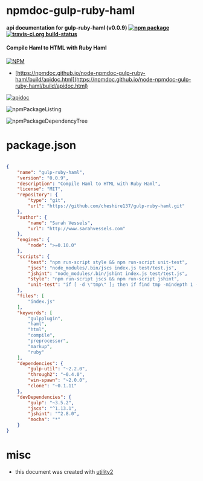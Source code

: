 # npmdoc-gulp-ruby-haml

#### api documentation for  gulp-ruby-haml (v0.0.9)  [![npm package](https://img.shields.io/npm/v/npmdoc-gulp-ruby-haml.svg?style=flat-square)](https://www.npmjs.org/package/npmdoc-gulp-ruby-haml) [![travis-ci.org build-status](https://api.travis-ci.org/npmdoc/node-npmdoc-gulp-ruby-haml.svg)](https://travis-ci.org/npmdoc/node-npmdoc-gulp-ruby-haml)

#### Compile Haml to HTML with Ruby Haml

[![NPM](https://nodei.co/npm/gulp-ruby-haml.png?downloads=true&downloadRank=true&stars=true)](https://www.npmjs.com/package/gulp-ruby-haml)

- [https://npmdoc.github.io/node-npmdoc-gulp-ruby-haml/build/apidoc.html](https://npmdoc.github.io/node-npmdoc-gulp-ruby-haml/build/apidoc.html)

[![apidoc](https://npmdoc.github.io/node-npmdoc-gulp-ruby-haml/build/screenCapture.buildCi.browser.%252Ftmp%252Fbuild%252Fapidoc.html.png)](https://npmdoc.github.io/node-npmdoc-gulp-ruby-haml/build/apidoc.html)

![npmPackageListing](https://npmdoc.github.io/node-npmdoc-gulp-ruby-haml/build/screenCapture.npmPackageListing.svg)

![npmPackageDependencyTree](https://npmdoc.github.io/node-npmdoc-gulp-ruby-haml/build/screenCapture.npmPackageDependencyTree.svg)



# package.json

```json

{
    "name": "gulp-ruby-haml",
    "version": "0.0.9",
    "description": "Compile Haml to HTML with Ruby Haml",
    "license": "MIT",
    "repository": {
        "type": "git",
        "url": "https://github.com/cheshire137/gulp-ruby-haml.git"
    },
    "author": {
        "name": "Sarah Vessels",
        "url": "http://www.sarahvessels.com"
    },
    "engines": {
        "node": ">=0.10.0"
    },
    "scripts": {
        "test": "npm run-script style && npm run-script unit-test",
        "jscs": "node_modules/.bin/jscs index.js test/test.js",
        "jshint": "node_modules/.bin/jshint index.js test/test.js",
        "style": "npm run-script jscs && npm run-script jshint",
        "unit-test": "if [ -d \"tmp\" ]; then if find tmp -mindepth 1 -print -quit | grep -q .; then rm tmp/*; fi; fi; node_modules/.bin/mocha test/test.js"
    },
    "files": [
        "index.js"
    ],
    "keywords": [
        "gulpplugin",
        "haml",
        "html",
        "compile",
        "preprocessor",
        "markup",
        "ruby"
    ],
    "dependencies": {
        "gulp-util": "~2.2.0",
        "through2": "~0.4.0",
        "win-spawn": "~2.0.0",
        "clone": "~0.1.11"
    },
    "devDependencies": {
        "gulp": "~3.5.2",
        "jscs": "^1.13.1",
        "jshint": "^2.8.0",
        "mocha": "*"
    }
}
```



# misc
- this document was created with [utility2](https://github.com/kaizhu256/node-utility2)
